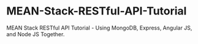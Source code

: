 # MEAN-Stack-RESTful-API-Tutorial

MEAN Stack RESTful API Tutorial - Using MongoDB, Express, Angular JS, and Node JS Together. 


